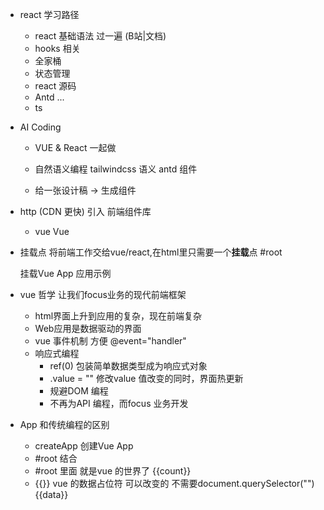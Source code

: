 - react 学习路径
  - react 基础语法 过一遍 (B站|文档)
  - hooks 相关
  - 全家桶
  - 状态管理
  - react 源码
  - Antd ...
  - ts

- AI Coding 
  - VUE & React 一起做
  - 自然语义编程
    tailwindcss 语义 
    antd 组件

  - 给一张设计稿 -> 生成组件

- http (CDN 更快) 引入 前端组件库
  - vue
    Vue 

- 挂载点
  将前端工作交给vue/react,在html里只需要一个**挂载**点 #root

  挂载Vue App 应用示例

- vue 哲学 让我们focus业务的现代前端框架
  - html界面上升到应用的复杂，现在前端复杂
  - Web应用是数据驱动的界面
  - vue 事件机制 方便 @event="handler"
  - 响应式编程
    - ref(0) 包装简单数据类型成为响应式对象
    - .value = "" 修改value 值改变的同时，界面热更新
    - 规避DOM 编程
    - 不再为API 编程，而focus 业务开发

- App 和传统编程的区别
  - createApp 创建Vue App
  - #root 结合
  - #root 里面 就是vue 的世界了
    {{count}}
  - {{}} vue 的数据占位符
    可以改变的
    不需要document.querySelector("")
    {{data}}

